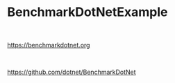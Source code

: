 # BenchmarkDotNetExample

<br>

https://benchmarkdotnet.org

<br>

https://github.com/dotnet/BenchmarkDotNet
